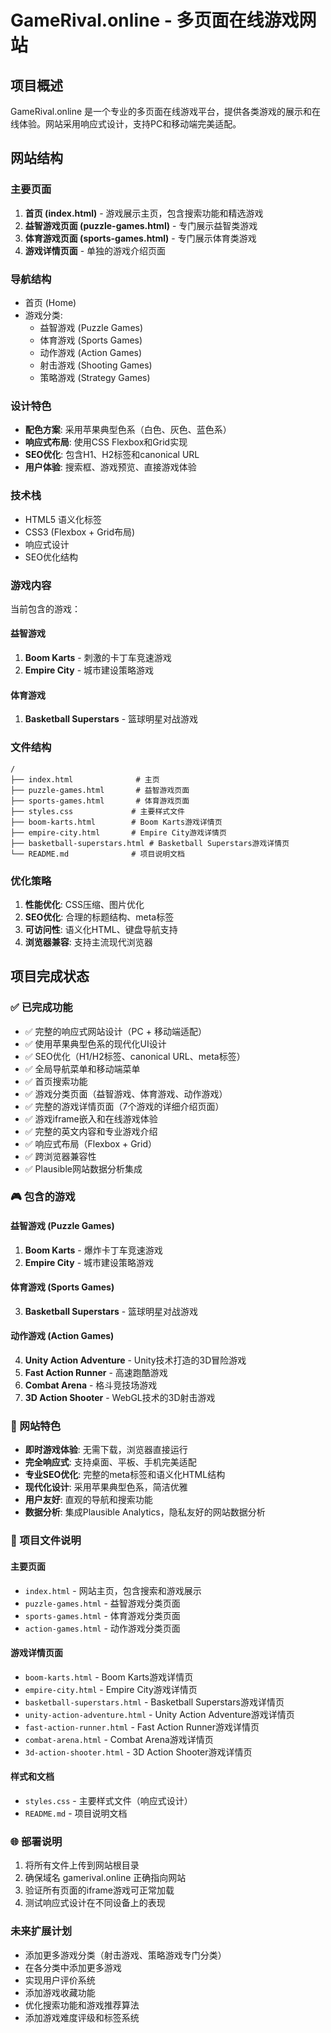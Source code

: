 # GameRival.online - 多页面在线游戏网站

## 项目概述
GameRival.online 是一个专业的多页面在线游戏平台，提供各类游戏的展示和在线体验。网站采用响应式设计，支持PC和移动端完美适配。

## 网站结构

### 主要页面
1. **首页 (index.html)** - 游戏展示主页，包含搜索功能和精选游戏
2. **益智游戏页面 (puzzle-games.html)** - 专门展示益智类游戏
3. **体育游戏页面 (sports-games.html)** - 专门展示体育类游戏
4. **游戏详情页面** - 单独的游戏介绍页面

### 导航结构
- 首页 (Home)
- 游戏分类:
  - 益智游戏 (Puzzle Games)
  - 体育游戏 (Sports Games)
  - 动作游戏 (Action Games)
  - 射击游戏 (Shooting Games)
  - 策略游戏 (Strategy Games)

### 设计特色
- **配色方案**: 采用苹果典型色系（白色、灰色、蓝色系）
- **响应式布局**: 使用CSS Flexbox和Grid实现
- **SEO优化**: 包含H1、H2标签和canonical URL
- **用户体验**: 搜索框、游戏预览、直接游戏体验

### 技术栈
- HTML5 语义化标签
- CSS3 (Flexbox + Grid布局)
- 响应式设计
- SEO优化结构

### 游戏内容
当前包含的游戏：

#### 益智游戏
1. **Boom Karts** - 刺激的卡丁车竞速游戏
2. **Empire City** - 城市建设策略游戏

#### 体育游戏
1. **Basketball Superstars** - 篮球明星对战游戏

### 文件结构
```
/
├── index.html              # 主页
├── puzzle-games.html       # 益智游戏页面
├── sports-games.html       # 体育游戏页面
├── styles.css             # 主要样式文件
├── boom-karts.html        # Boom Karts游戏详情页
├── empire-city.html       # Empire City游戏详情页
├── basketball-superstars.html # Basketball Superstars游戏详情页
└── README.md              # 项目说明文档
```

### 优化策略
1. **性能优化**: CSS压缩、图片优化
2. **SEO优化**: 合理的标题结构、meta标签
3. **可访问性**: 语义化HTML、键盘导航支持
4. **浏览器兼容**: 支持主流现代浏览器

## 项目完成状态

### ✅ 已完成功能
- ✅ 完整的响应式网站设计（PC + 移动端适配）
- ✅ 使用苹果典型色系的现代化UI设计
- ✅ SEO优化（H1/H2标签、canonical URL、meta标签）
- ✅ 全局导航菜单和移动端菜单
- ✅ 首页搜索功能
- ✅ 游戏分类页面（益智游戏、体育游戏、动作游戏）
- ✅ 完整的游戏详情页面（7个游戏的详细介绍页面）
- ✅ 游戏iframe嵌入和在线游戏体验
- ✅ 完整的英文内容和专业游戏介绍
- ✅ 响应式布局（Flexbox + Grid）
- ✅ 跨浏览器兼容性
- ✅ Plausible网站数据分析集成

### 🎮 包含的游戏

#### 益智游戏 (Puzzle Games)
1. **Boom Karts** - 爆炸卡丁车竞速游戏
2. **Empire City** - 城市建设策略游戏

#### 体育游戏 (Sports Games)
3. **Basketball Superstars** - 篮球明星对战游戏

#### 动作游戏 (Action Games)
4. **Unity Action Adventure** - Unity技术打造的3D冒险游戏
5. **Fast Action Runner** - 高速跑酷游戏
6. **Combat Arena** - 格斗竞技场游戏
7. **3D Action Shooter** - WebGL技术的3D射击游戏

### 🚀 网站特色
- **即时游戏体验**: 无需下载，浏览器直接运行
- **完全响应式**: 支持桌面、平板、手机完美适配
- **专业SEO优化**: 完整的meta标签和语义化HTML结构
- **现代化设计**: 采用苹果典型色系，简洁优雅
- **用户友好**: 直观的导航和搜索功能
- **数据分析**: 集成Plausible Analytics，隐私友好的网站数据分析

### 📁 项目文件说明

#### 主要页面
- `index.html` - 网站主页，包含搜索和游戏展示
- `puzzle-games.html` - 益智游戏分类页面
- `sports-games.html` - 体育游戏分类页面
- `action-games.html` - 动作游戏分类页面

#### 游戏详情页面
- `boom-karts.html` - Boom Karts游戏详情页
- `empire-city.html` - Empire City游戏详情页
- `basketball-superstars.html` - Basketball Superstars游戏详情页
- `unity-action-adventure.html` - Unity Action Adventure游戏详情页
- `fast-action-runner.html` - Fast Action Runner游戏详情页
- `combat-arena.html` - Combat Arena游戏详情页
- `3d-action-shooter.html` - 3D Action Shooter游戏详情页

#### 样式和文档
- `styles.css` - 主要样式文件（响应式设计）
- `README.md` - 项目说明文档

### 🌐 部署说明
1. 将所有文件上传到网站根目录
2. 确保域名 gamerival.online 正确指向网站
3. 验证所有页面的iframe游戏可正常加载
4. 测试响应式设计在不同设备上的表现

### 未来扩展计划
- 添加更多游戏分类（射击游戏、策略游戏专门分类）
- 在各分类中添加更多游戏
- 实现用户评价系统
- 添加游戏收藏功能
- 优化搜索功能和游戏推荐算法
- 添加游戏难度评级和标签系统 